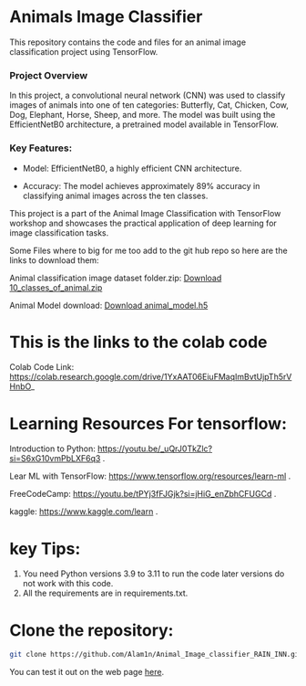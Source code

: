 # Animals Image Classifier
This repository contains the code and files for an animal image classification project using TensorFlow.

### Project Overview
In this project, a convolutional neural network (CNN) was used to classify images of animals into one of ten categories: Butterfly, Cat, Chicken, Cow, Dog, Elephant, Horse, Sheep, and more. The model was built using the EfficientNetB0 architecture, a pretrained model available in TensorFlow.

### Key Features:
* Model: EfficientNetB0, a highly efficient CNN architecture.

* Accuracy: The model achieves approximately 89% accuracy in classifying animal images across the ten classes.

This project is a part of the Animal Image Classification with TensorFlow workshop and showcases the practical application of deep learning for image classification tasks.


Some Files where to big for me too add to the git hub repo so here are the links to download them:

Animal classification image dataset folder.zip:
[Download 10_classes_of_animal.zip](https://drive.google.com/file/d/1yQ6bR6sqwUKX20zU1w7vTErzFrScdKeY/view?usp=sharing)

Animal Model download:
[Download animal_model.h5](https://drive.google.com/file/d/1gmcokRx9h0fXpHvG5ukgRY82E9Z6hCym/view?usp=sharing)


# This is the links to the colab code 
Colab Code Link:
https://colab.research.google.com/drive/1YxAAT06EiuFMaqImBvtUjpTh5rVHnbO_

# Learning Resources  For tensorflow:
Introduction to Python:
https://youtu.be/_uQrJ0TkZlc?si=S6xG10vmPbLXF6q3 .

Lear ML with TensorFlow:
https://www.tensorflow.org/resources/learn-ml .

FreeCodeCamp:
https://youtu.be/tPYj3fFJGjk?si=jHiG_enZbhCFUGCd .

kaggle:
https://www.kaggle.com/learn .
# key Tips:
1. You need Python versions 3.9 to 3.11 to run the code later versions do not work with this code.
2. All the requirements are in requirements.txt.

# Clone the repository:

```bash
git clone https://github.com/Alam1n/Animal_Image_classifier_RAIN_INN.git
```
You can test it out on the web page [here](https://muhammadam1n.pythonanywhere.com/upload).
